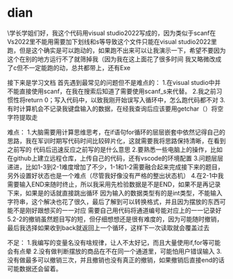 # dian
\\学长学姐们好，我这个代码用visual studio2022写成的，因为类似于scanf在Vs2022里不能用需要加下划线和s等导致这个文件只能在visual studio2022里跑，但是这个确实是可以跑动的，如果跑不出来可以让我演示一下，希望不要因为这个在别的地方运行不了就筛掉我（因为我在这上面花了很多时间
我又略微改成了c但不一定能跑的动，总共都带上，还有Exe


接下来是学习文档
首先遇到最常见的问题但不是难点的：
1.在visual studio中并不能直接使用scanf，在我在搜索后知道了需要使用scanf_s来代替。
2.我之前习惯性将return 0；写入代码中，以致我刚开始误写入循环中，怎么跑代码都不对
3.有时计算机会不记录我键盘输入的数据，在经我查询后应该要用getchar（）将空字符提取走

难点：
1.大脑需要用计算思维思考，在if语句for循环的层层嵌套中依然记得自己的思路，我在军训时期写代码时间比较碎片化，这就需要我将思路保持清晰，在看到之前写的
代码后迅速反应之前写的是什么意思
2.要熟悉一些电脑上的操作，比如在github上建立远程仓库，上传自己的代码，还有vscode的环境配置
3.问题层层递进，比如1-3到2-1难度增加了不少，1-1和1-2需要融合起来完成接下来的题目，另外设置好状态也是一个难点（尽管我好像没有严格的整出状态机）
4.在2-1中我需要输入END来随时终止，所以我采用先检验数据是不是END，如果不是再记录下来，如果是的话就直接跳出循环
因为输入的数据类型有的是int类型，不能输入字符串，这个解决也花了很久，最后了解到可以转换格式，并且因为摆放的东西可能不是刚好跟想买的一一对应
需要自己用代码将通道编号能对应上的一一记录好
5.2-2的撤销虽然题目写的短，但仔细想想还是很有难度的，因为可能随时撤销，最后我选择如果收到back就返回上一个循环，这样下一次读取就会覆盖过去

不足：
1.我编写的变量名没有啥规律，让人不太好记，而且大量使用if,for等可能会有点晕
2.没有做判断摆放的商品在不在同一个通道里，可能怕用户错误输入
3.没有做最多可以撤销三次，并且撤销也没有真正的撤销，如果撤销后直接end的话可能数据还会留着。
